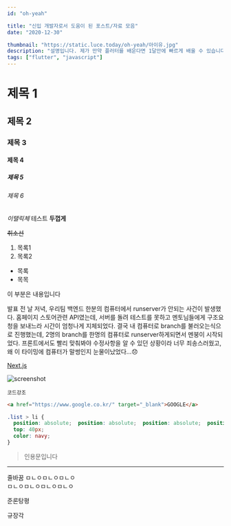 ```yaml
---
id: "oh-yeah"

title: "신입 개발자로서 도움이 된 포스트/자료 모음"
date: "2020-12-30"

thumbnail: "https://static.luce.today/oh-yeah/아이유.jpg"
description: "설명입니다. 제가 만약 플러터를 배운다면 1달안에 빠르게 배울 수 있습니다. 플러터는 Dart로 이루어진 언어입니다. Dart는 구글에서 개발한 언어로 차세대 엔진인 퓨시아에서 지원합니다. 또한 하이브리드 앱 프레임워크인 플러터도 지원합니다."
tags: ["flutter", "javascript"]
---
```


# 제목 1
## 제목 2
### 제목 3
#### 제목 4
##### 제목 5
###### 제목 6

*이탤릭체*
테스트
**두껍게**

~~취소선~~

1. 목록1
2. 목록2

- 목록
- 목목

이 부분은 내용입니다

발표 전 날 저녁, 우리팀 백엔드 한분의 컴퓨터에서 runserver가 안되는 사건이 발생했다. 홈페이지 스토어관련 API였는데, 서버를 돌려 테스트를 못하고 멘토님들에게 구조요청을 보내느라 시간이 엄청나게 지체되었다.
결국 내 컴퓨터로 branch를 불러오는식으로 진행했는데, 2명의 branch를 한명의 컴퓨터로 runserver하게되면서 멘붕이 시작되었다. 프론트에서도 빨리 맞춰봐야 수정사항을 알 수 있던 상황이라 너무 죄송스러웠고, 왜 이 타이밍에 컴퓨터가 말썽인지 눈물이났었다...😞

[Next.js](https://nextjs.org/)


![screenshot](https://static.luce.today/oh-yeah/아이유.jpg)

`코드강조`

```html
<a href="https://www.google.co.kr/" target="_blank">GOOGLE</a>
```

```css
.list > li {
  position: absolute;  position: absolute;  position: absolute;  position: absolute;  position: absolute;
  top: 40px;
  color: navy;
}
```

> 인용문입니다

---

줄바꿈  ㅁㄴㅇㅁㄴㅇㅁㄴㅇ<br/>
ㅁㄴㅇㅁㄴㅇㅁㄴㅇㅁㄴㅇ

준론탕평

규장각
